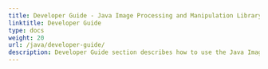 ```yaml
---
title: Developer Guide - Java Image Processing and Manipulation Library API
linktitle: Developer Guide
type: docs
weight: 20
url: /java/developer-guide/
description: Developer Guide section describes how to use the Java Image Processing Library API to manipulate, draw and work with images
---
```

